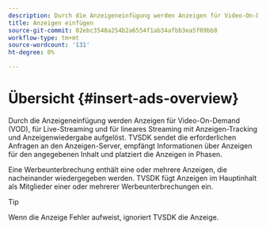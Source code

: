 ```yaml
---
description: Durch die Anzeigeneinfügung werden Anzeigen für Video-On-Demand (VOD), für Live-Streaming und für lineares Streaming mit Anzeigen-Tracking und Anzeigenwiedergabe aufgelöst. TVSDK sendet die erforderlichen Anfragen an den Anzeigen-Server, empfängt Informationen über Anzeigen für den angegebenen Inhalt und platziert die Anzeigen in Phasen.
title: Anzeigen einfügen
source-git-commit: 02ebc3548a254b2a6554f1ab34afbb3ea5f09bb8
workflow-type: tm+mt
source-wordcount: '131'
ht-degree: 0%

---
```


# Übersicht {#insert-ads-overview}

Durch die Anzeigeneinfügung werden Anzeigen für Video-On-Demand (VOD), für Live-Streaming und für lineares Streaming mit Anzeigen-Tracking und Anzeigenwiedergabe aufgelöst. TVSDK sendet die erforderlichen Anfragen an den Anzeigen-Server, empfängt Informationen über Anzeigen für den angegebenen Inhalt und platziert die Anzeigen in Phasen.

Eine Werbeunterbrechung enthält eine oder mehrere Anzeigen, die nacheinander wiedergegeben werden. TVSDK fügt Anzeigen im Hauptinhalt als Mitglieder einer oder mehrerer Werbeunterbrechungen ein.

>[!TIP]
>
>Wenn die Anzeige Fehler aufweist, ignoriert TVSDK die Anzeige.
